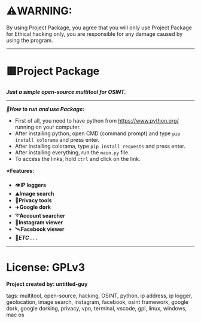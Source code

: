 # ⚠️WARNING: 
By using Project Package, you agree that you will only use Project Package for
Ethical hacking only, you are responsible for any damage caused by using the program.
_________________________________________________________

# 🟥Project Package
***Just a simple open-source multitool for OSINT.***
________________________________________________________

***👀How to run and use Package:***
- First of all, you need to have python from https://www.python.org/ running on your computer.
- After installing python, open CMD (command  prompt) and type `pip install colorama` and press enter.
- After installing colorama, type `pip install requests` and press enter.
- After installing everything, run the `main.py` file.
- To access the links, hold `ctrl` and click on the link.

****⭐Features:****
- 👁️****IP loggers****
- ⛰️****Image search****
- 🫣****Privacy tools****
- ✈️****Google dork****
- ➰****Account searcher****
- 📸****Instagram viewer****
- 🛰️****Facebook viewer****
- 🌙***ETC . . .***
_________________________________________________________

# License: GPLv3
****Project created by: untitled-guy****




tags:
multitool, open-source, hacking, OSINT, python, ip address, ip logger, geolocation, image search, instagram, facebook, osint framework, google dork, google dorking, privacy, vpn, terminal, vscode, gpl, linux, windows, mac os
